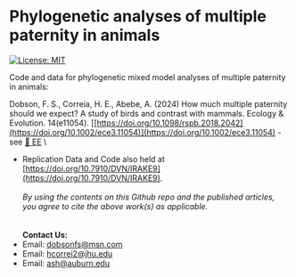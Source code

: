 # Phylogenetic analyses of multiple paternity in animals
[![License: MIT](https://img.shields.io/badge/License-MIT-yellow.svg)](https://opensource.org/licenses/MIT)

Code and data for phylogenetic mixed model analyses of multiple paternity in animals:

Dobson, F. S., Correia, H. E., Abebe, A. (2024) How much multiple paternity should we expect? A study of birds and contrast with mammals. Ecology \& Evolution. 14(e11054). [[https://doi.org/10.1098/rspb.2018.2042](https://doi.org/10.1002/ece3.11054)](https://doi.org/10.1002/ece3.11054) - see [📁 EE](EE) \
- Replication Data and Code also held at [https://doi.org/10.7910/DVN/IRAKE9](https://doi.org/10.7910/DVN/IRAKE9).
\
\
_By using the contents on this Github repo and the published articles, you agree to cite the above work(s) as applicable._
\
\
\
__Contact Us:__
- Email: [dobsonfs@msn.com](mailto:dobsonfs@msn.com)  
- Email: [hcorrei2@jhu.edu](mailto:hcorrei2@jhu.edu)  
- Email: [ash@auburn.edu](mailto:ash@auburn.edu)  

